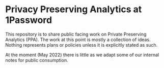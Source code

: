 # Privacy Preserving Analytics at 1Password

This repository is to share public facing work on Private Preserving Analytics (PPA). The work at this point is mostly a collection of ideas. Nothing represents plans or policies unless it is explicitly stated as such.

At the moment (May 2022) there is little as we adapt some of our internal notes for public consumption.


